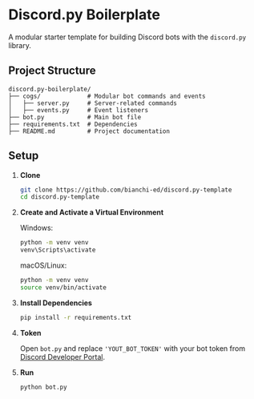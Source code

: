 # Discord.py Boilerplate

A modular starter template for building Discord bots with the `discord.py` library.

## Project Structure

```
discord.py-boilerplate/
├── cogs/             # Modular bot commands and events
│   ├── server.py     # Server-related commands
│   ├── events.py     # Event listeners
├── bot.py            # Main bot file
├── requirements.txt  # Dependencies
├── README.md         # Project documentation
```

## Setup

1. **Clone**
   ```bash
   git clone https://github.com/bianchi-ed/discord.py-template
   cd discord.py-template
   ```

2. **Create and Activate a Virtual Environment**

   Windows:
   ```bash
   python -m venv venv
   venv\Scripts\activate
   ```
   macOS/Linux:
   ```bash
   python -m venv venv
   source venv/bin/activate
   ```

3. **Install Dependencies**
   ```bash
   pip install -r requirements.txt
   ```

4. **Token**

   Open `bot.py` and replace `'YOUT_BOT_TOKEN'` with your bot token from [Discord Developer Portal](https://discord.com/developers/applications).

5. **Run**
   ```bash
   python bot.py
   ```